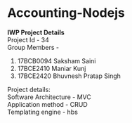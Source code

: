 # Accounting-Nodejs

<strong>IWP Project Details </strong> <br>
Project Id - 34 <br>
Group Members - <br>
1. 17BCB0094 Saksham Saini <br>
2. 17BCE2410 Maniar Kunj <br>
3. 17BCE2420 Bhuvnesh Pratap Singh <br>


Project details: <br>
  Software Architecture - MVC <br>
  Application method - CRUD <br>
  Templating engine - hbs <br>
  

